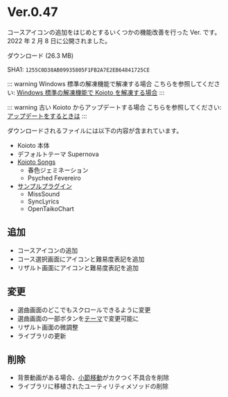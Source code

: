 # Ver.0.47

コースアイコンの追加をはじめとするいくつかの機能改善を行った Ver. です。2022 年 2 月 8 日に公開されました。

<Download link="/files/Koioto-Ver.0.47.zip" label="Ver.0.47">ダウンロード (26.3 MB)</Download>

SHA1: `1255C0D38AB09935805F1FB2A7E2EB64841725CE`

::: warning Windows 標準の解凍機能で解凍する場合
こちらを参照してください: [Windows 標準の解凍機能で Koioto を解凍する場合](/unzip.html)
:::

::: warning 古い Koioto からアップデートする場合
こちらを参照してください: [アップデートをするときは](/update.html)
:::

ダウンロードされるファイルには以下の内容が含まれています。

- Koioto 本体
- デフォルトテーマ Supernova
- [Koioto Songs](/features/koioto-songs.html)
  - 春色ジェミネーション
  - Psyched Fevereiro
- [サンプルプラグイン](/plugin/samples.html)
  - MissSound
  - SyncLyrics
  - OpenTaikoChart

## 追加

- コースアイコンの追加
- コース選択画面にアイコンと難易度表記を追加
- リザルト画面にアイコンと難易度表記を追加

## 変更

- 選曲画面のどこでもスクロールできるように変更
- 選曲画面の一部ボタンを[テーマ](/theme/)で変更可能に
- リザルト画面の微調整
- ライブラリの更新

## 削除

- 背景動画がある場合、[小節移動](/features/measure-move.html)がカクつく不具合を削除
- ライブラリに移植されたユーティリティメソッドの削除